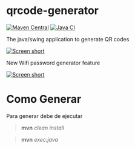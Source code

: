 qrcode-generator
================

[![Maven Central](https://img.shields.io/maven-central/v/com.github.javadev/qrcode-generator.svg)](http://search.maven.org/#search%7Cga%7C1%7Cg%3A%22com.github.javadev%22%20AND%20a%3A%22qrcode-generator%22)
[![Java CI](https://github.com/salinashf/qrcode-generator/actions/workflows/maven.yml/badge.svg)](https://github.com/javadev/qrcode-generator/actions/workflows/maven.yml)

The java/swing application to generate QR codes

[![Screen short](https://raw.github.com/salinashf/qrcode-generator/master/qrcode.png)](https://github.com/javadev/qrcode-generator/)

New Wifi password generator feature

[![Screen short](https://raw.github.com/salinashf/qrcode-generator/master/qrcodeWifi.png)](https://github.com/javadev/qrcode-generator/)


# Como Generar

Para generar debe de ejecutar

> **mvn** *clean install* 

> **mvn** *exec:java* 